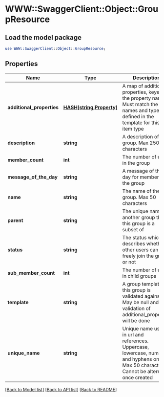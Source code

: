 # WWW::SwaggerClient::Object::GroupResource

## Load the model package
```perl
use WWW::SwaggerClient::Object::GroupResource;
```

## Properties
Name | Type | Description | Notes
------------ | ------------- | ------------- | -------------
**additional_properties** | [**HASH[string,Property]**](Property.md) | A map of additional properties, keyed on the property name.  Must match the names and types defined in the template for this item type | [optional] 
**description** | **string** | A description of the group. Max 250 characters | [optional] 
**member_count** | **int** | The number of users in the group | [optional] 
**message_of_the_day** | **string** | A message of the day for members of the group | [optional] 
**name** | **string** | The name of the group. Max 50 characters | 
**parent** | **string** | The unique name of another group that this group is a subset of | [optional] 
**status** | **string** | The status which describes whether other users can freely join the group or not | 
**sub_member_count** | **int** | The number of users in child groups | [optional] 
**template** | **string** | A group template this group is validated against. May be null and no validation of additional_properties will be done | [optional] 
**unique_name** | **string** | Unique name used in url and references. Uppercase, lowercase, numbers and hyphens only. Max 50 characters. Cannot be altered once created | 

[[Back to Model list]](../README.md#documentation-for-models) [[Back to API list]](../README.md#documentation-for-api-endpoints) [[Back to README]](../README.md)


